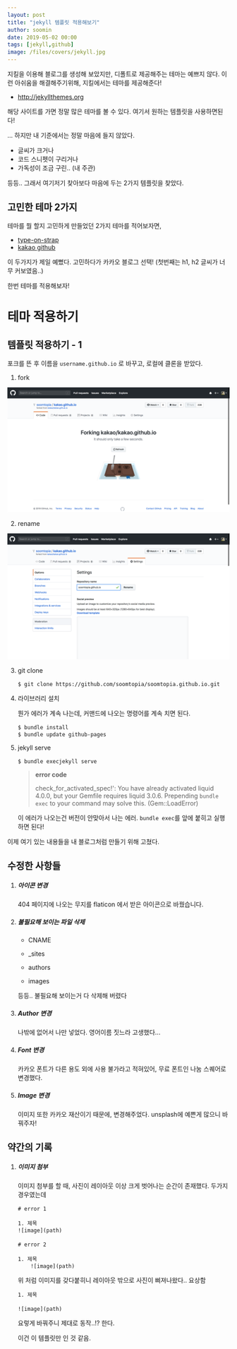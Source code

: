 ```yaml
---
layout: post
title: "jekyll 템플릿 적용해보기"
author: soomin
date: 2019-05-02 00:00
tags: [jekyll,github]
image: /files/covers/jekyll.jpg
---
```


지킬을 이용해 블로그를 생성해 보았지만, 디폴트로 제공해주는 테마는 예쁘지 않다. 이런 아쉬움을 해결해주기위해, 지킬에서는 테마를 제공해준다!

- <http://jekyllthemes.org>

해당 사이트를 가면 정말 많은 테마를 볼 수 있다. 여기서 원하는 템플릿을 사용하면된다!


...
하지만 내 기준에서는 정말 마음에 들지 않았다. 

- 글씨가 크거나
- 코드 스니펫이 구리거나
- 가독성이 조금 구린.. (내 주관)

등등.. 그래서 여기저기 찾아보다 마음에 두는 2가지 템플릿을 찾았다.



## 고민한 테마 2가지
테마를 뭘 할지 고민하게 만들었던 2가지 테마를 적어보자면,

- [type-on-strap](https://sylhare.github.io/Type-on-Strap/)
- [kakao github](http://tech.kakao.com/)

이 두가지가 제일 예뻤다. 고민하다가 카카오 블로그 선택! (첫번째는 h1, h2 글씨가 너무 커보였음..)


한번 테마를 적용해보자!

# 테마 적용하기


## 템플릿 적용하기 - 1

포크를 뜬 후 이름을 `username.github.io` 로 바꾸고, 로컬에 클론을 받았다.



1. fork

![kakao 포크](/files/jekyll/jekyll-fork.png)

2. rename

![repo 이름변경](/files/jekyll/jekyll-rename.png)

3. git clone

   ```
   $ git clone https://github.com/soomtopia/soomtopia.github.io.git
   ```

4. 라이브러리 설치

   뭔가 에러가 계속 나는데, 커맨드에 나오는 명령어를 계속 치면 된다. 

   ```console
   $ bundle install
   $ bundle update github-pages
   ```

5. jekyll serve

   ```console
   $ bundle execjekyll serve
   ```
   > __error code__
   >
   > check_for_activated_spec!': You have already activated liquid 4.0.0, but your Gemfile requires liquid 3.0.6. Prepending `bundle exec` to your command may solve this. (Gem::LoadError)

   이 에러가 나오는건 버전이 안맞아서 나는 에러. `bundle exec`를 앞에 붙히고 실행하면 된다! 



이제 여기 있는 내용들을 내 블로그처럼 만들기 위해 고쳤다.



## 수정한 사항들

1. ##### 아이콘 변경

   404 페이지에 나오는 무지를 flaticon 에서 받은 아이콘으로 바꿨습니다.

2. ##### 불필요해 보이는 파일 삭제

   - CNAME 

   - _sites
   - authors
   - images 

   등등.. 불필요해 보이는거 다 삭제해 버렸다

3. ##### Author 변경

   나밖에 없어서 나만 넣었다. 영어이름 짓느라 고생했다...

4. ##### Font 변경 

   카카오 폰트가 다른 용도 외에 사용 불가라고 적혀있어, 무료 폰트인 나눔 스퀘어로 변경했다. 

5. ##### Image 변경

   이미지 또한 카카오 재산이기 때문에, 변경해주었다. unsplash에 예쁜게 많으니 바꿔주자!



## 약간의 기록

1. ##### 이미지 첨부

   이미지 첨부를 할 때, 사진이 레이아웃 이상 크게 벗어나는 순간이 존재했다. 두가지 경우였는데

   ```
   # error 1
   
   1. 제목
   ![image](path)
   
   # error 2
   
   1. 제목
       ![image](path)
   ```

   위 처럼 이미지를 갖다붙히니 레이아웃 밖으로 사진이 삐져나왔다.. 요상함

   ```text
   1. 제목
   
   ![image](path)
   ```

   요렇게 바꿔주니 제대로 동작..!? 한다.

   이건 이 템플릿만 인 것 같음.

